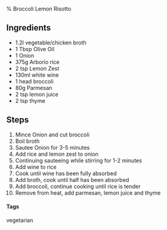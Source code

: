 % Broccoli Lemon Risotto

## Ingredients 

* 1.2l vegetable/chicken broth
* 1 Tbsp Olive Oil 
* 1 Onion
* 375g Arborio rice
* 2 tsp Lemon Zest 
* 130ml white wine 
* 1 head broccoli 
* 80g Parmesan 
* 2 tsp lemon juice 
* 2 tsp thyme

## Steps

1. Mince Onion and cut broccoli
2. Boil broth 
3. Sautee Onion for 3-5 minutes 
4. Add rice and lemon zest to onion
5. Continuing sauteeing while stirring for 1-2 minutes 
6. Add wine to rice
7. Cook until wine has been fully absorbed 
8. Add broth, cook until half has been absorbed
8. Add broccoli, continue cooking until rice is tender 
9. Remove from heat, add parmesan, lemon juice and thyme

#### Tags
vegetarian
